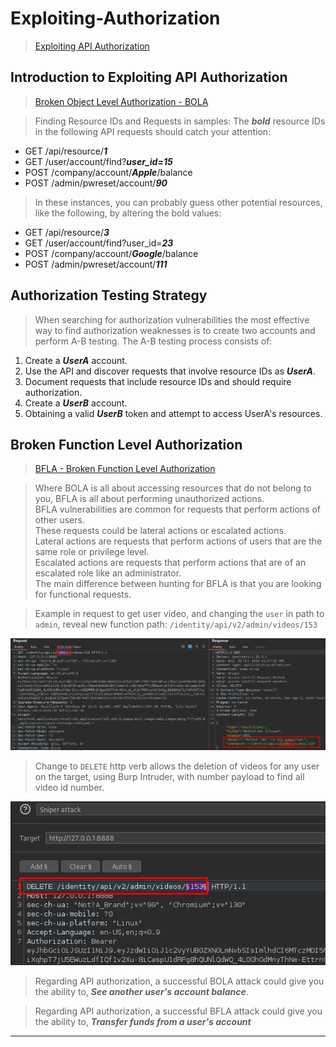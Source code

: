 # Exploiting-Authorization  

>[Exploiting API Authorization](https://university.apisec.ai/products/api-penetration-testing/categories/2150251350/posts/2162151605)  

## Introduction to Exploiting API Authorization  

>[Broken Object Level Authorization - BOLA](https://university.apisec.ai/products/api-penetration-testing/categories/2150251350/posts/2157505642)  

>Finding Resource IDs and Requests in samples: The ***bold*** resource IDs in the following API requests should catch your attention:  

* GET /api/resource/***1***
* GET /user/account/find?***user_id=15***
* POST /company/account/***Apple***/balance
* POST /admin/pwreset/account/***90***

>In these instances, you can probably guess other potential resources, like the following, by altering the bold values:

* GET /api/resource/***3***
* GET /user/account/find?user_id=***23***
* POST /company/account/***Google***/balance
* POST /admin/pwreset/account/***111***  

## Authorization Testing Strategy  

>When searching for authorization vulnerabilities the most effective way to find authorization weaknesses is to create two accounts and perform A-B testing. The A-B testing process consists of:

1. Create a ***UserA*** account.
2. Use the API and discover requests that involve resource IDs as ***UserA***.
3. Document requests that include resource IDs and should require authorization.
4. Create a ***UserB*** account.
5. Obtaining a valid ***UserB*** token and attempt to access UserA's resources.  

## Broken Function Level Authorization  

>[BFLA - Broken Function Level Authorization](https://university.apisec.ai/products/api-penetration-testing/categories/2150251350/posts/2162155920)  

>Where BOLA is all about accessing resources that do not belong to you, BFLA is all about performing unauthorized actions.  
>BFLA vulnerabilities are common for requests that perform actions of other users.  
>These requests could be lateral actions or escalated actions.  
>Lateral actions are requests that perform actions of users that are the same role or privilege level.  
>Escalated actions are requests that perform actions that are of an escalated role like an administrator.  
>The main difference between hunting for BFLA is that you are looking for functional requests.

>Example in request to get user video, and changing the `user` in path to `admin`, reveal new function path: `/identity/api/v2/admin/videos/153`

![crapi-broken-function-level-authorization.png](/images/crapi-broken-function-level-authorization.png)  

>Change to `DELETE` http verb allows the deletion of videos for any user on the target, using Burp Intruder, with number payload to find all video id number.  

![crapi-dangerous-broken-function-level-authorization.png](/images/crapi-dangerous-broken-function-level-authorization.png)  

>Regarding API authorization, a successful BOLA attack could give you the ability to, ***See another user's account balance***.  

>Regarding API authorization, a successful BFLA attack could give you the ability to, ***Transfer funds from a user's account***  

----  









